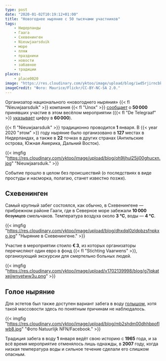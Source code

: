 ```yaml
---
type: post
date: "2020-01-02T10:19:12+01:00"
title: "Новогоднее ныряние с 50 тысячами участников"
tags:
    - Нидерланды
    - Гаага
    - Схевенинген
    - Nieuwjaarsduik
    - море
    - пляж
    - праздники
    - новости
    - забавное
    - традиции
places:
    - place0020
image: "https://res.cloudinary.com/yktoo/image/upload/blog/iwd5rjirncbkgo5iii3h.jpg"
imageCredit: "Фото: Maurice/Flickr/CC-BY-NC-SA 2.0."
---
```


Организатор национального «новогоднего ныряния» {{< fl "Nieuwjaarsduik" >}} компания {{< fl "Unox" >}} [сообщает](https://www.nieuwjaarsduik.info/) о **50 000** принявших участие в этом весёлом мероприятии ({{< fl "De Telegraaf" >}} [указывает](https://www.telegraaf.nl/nieuws/984649991/60-000-mensen-deden-mee-met-de-nieuwjaarsduik) цифру в **60 000**).

{{< fl "Nieuwjaarsduik" >}} традиционно проводится **1** января. В {{< year 2020 "этом" >}} году ныряние было организовано в **127** местах в Нидерландах, а также в **22** точках в других странах (Антильские острова, Южная Америка, Дальний Восток).

<!--more-->

{{< imgfig "https://res.cloudinary.com/yktoo/image/upload/blog/oh9ljhul25jj00ghucxn.jpg" "Nieuwjaarsduik." >}}

Событие прошло в целом без происшествий (о последствиях в виде простуды и насморка, полагаю, станет известно позже).

## Схевенинген

Самый крупный забег состоялся, как обычно, в Схевенингене — прибрежном районе Гааги, где в Северное море забежали **10 000** ~~безумцев~~ смельчаков. Температура воздуха около **3 °C**, воды — **4 °C**.

{{< imgfig "https://res.cloudinary.com/yktoo/image/upload/blog/dhxdql0zldpbzsfnpkxo.jpg" "Ныряние в Схевенингене." >}}

Участие в мероприятии стоило **€ 3**, из которых организаторы перечисляют один евро в фонд {{< fl "Stichting Vaarwens" >}}, организующий экскурсии для смертельно больных людей.

{{< imgfig "https://res.cloudinary.com/yktoo/image/upload/v1702139998/blog/g7lqkatxejjwnyetww3u.png" >}}

## Голое ныряние

Для эстетов был также доступен вариант забега в воду [голышом](https://www.natuurlijknfn.nl/blote-nieuwjaarsduik/), хотя такой массовости здесь по понятным причинам не наблюдалось.

{{< imgfig "https://res.cloudinary.com/yktoo/image/upload/blog/mb2shdm00dhhbpoflwb8.jpg" "Фото Natuurlijk NFN/Facebook." >}}

Традиция забега в воду **1** января ведёт свою историю с **1965** года, и за всё время мероприятие отменялось лишь однажды, в **2007** году, когда низкая температура воды и сильное течение сделали его слишком опасным.
